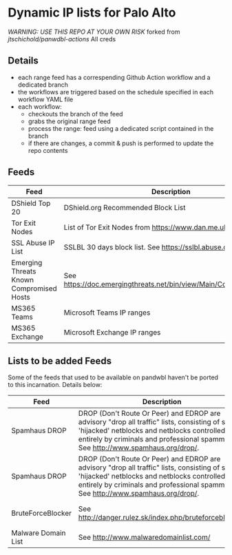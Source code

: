 # Dynamic IP lists for Palo Alto

*WARNING: USE THIS REPO AT YOUR OWN RISK*
forked from *jtschichold/panwdbl-actions* All creds

## Details

- each range feed has a correspending Github Action workflow and a dedicated branch
- the workflows are triggered based on the schedule specified in each workflow YAML file
- each workflow:
    * checkouts the branch of the feed
    * grabs the original range feed
    * process the range: feed using a dedicated script contained in the branch
    * if there are changes, a commit & push is performed to update the repo contents

## Feeds

| Feed                                     | Description                                                       | URL                                                                                    |
|------------------------------------------|-------------------------------------------------------------------|----------------------------------------------------------------------------------------|
| DShield Top 20                           | DShield.org Recommended Block List                                | https://raw.githubusercontent.com/K4S1/pan-dyn-lists/dshield/dshieldbl.txt             |
| Tor Exit Nodes                           | List of Tor Exit Nodes from https://www.dan.me.uk/tornodes        | https://raw.githubusercontent.com/K4S1/pan-dyn-lists/tor/exit-nodes.txt                |
| SSL Abuse IP List                        | SSLBL 30 days block list. See https://sslbl.abuse.ch/blacklist/   | https://raw.githubusercontent.com/K4S1/pan-dyn-lists/sslabuseiplist/sslabuseiplist.txt |
| Emerging Threats Known Compromised Hosts | See https://doc.emergingthreats.net/bin/view/Main/CompromisedHost | https://raw.githubusercontent.com/K4S1/pan-dyn-lists/etcompromised/etcompromised.txt   |
| MS365 Teams                              | Microsoft Teams IP ranges                                         | https://raw.githubusercontent.com/K4S1/pan-dyn-lists/ms365/Teams.txt                   |
| MS365 Exchange                           | Microsoft Exchange IP ranges                                      | https://raw.githubusercontent.com/K4S1/pan-dyn-lists/ms365/Exchange.txt                |


## Lists to be added Feeds

Some of the feeds that used to be available on pandwbl haven't be ported to this incarnation. Details below:

| Feed                | Description                                                                                                                                                                                                                        | URL                                                         | Notes                |
|---------------------|------------------------------------------------------------------------------------------------------------------------------------------------------------------------------------------------------------------------------------|-------------------------------------------------------------|----------------------|
| Spamhaus DROP       | DROP (Don't Route Or Peer) and EDROP are advisory "drop all traffic" lists, consisting of stolen 'hijacked' netblocks and netblocks controlled entirely by criminals and professional spammers. See http://www.spamhaus.org/drop/. | https://www.spamhaus.org/drop/drop.txt                      | Use the original URL |
| Spamhaus DROP       | DROP (Don't Route Or Peer) and EDROP are advisory "drop all traffic" lists, consisting of stolen 'hijacked' netblocks and netblocks controlled entirely by criminals and professional spammers. See http://www.spamhaus.org/drop/. | https://www.spamhaus.org/drop/edrop.txt                     | Use the original URL |
| BruteForceBlocker   | See http://danger.rulez.sk/index.php/bruteforceblocker/                                                                                                                                                                            | http://danger.rulez.sk/projects/bruteforceblocker/blist.php | Use the original URL |
| Malware Domain List | See http://www.malwaredomainlist.com/                                                                                                                                                                                              | http://www.malwaredomainlist.com/hostslist/ip.txt           | Seems inactive       |

